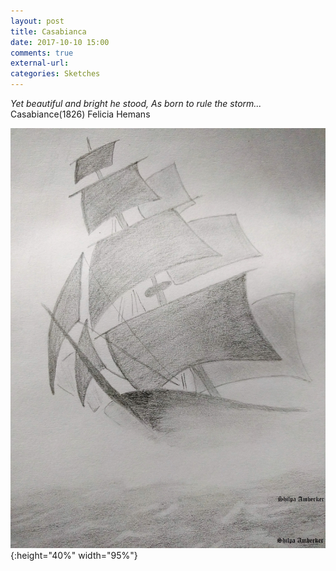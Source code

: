 ```yaml
---
layout: post
title: Casabianca
date: 2017-10-10 15:00
comments: true
external-url:
categories: Sketches
---
```


<i>Yet beautiful and bright he stood,
As born to rule the storm...</i>
	Casabiance(1826)
    Felicia Hemans

![Casabianca](/assets/Ship.jpg){:height="40%" width="95%"}